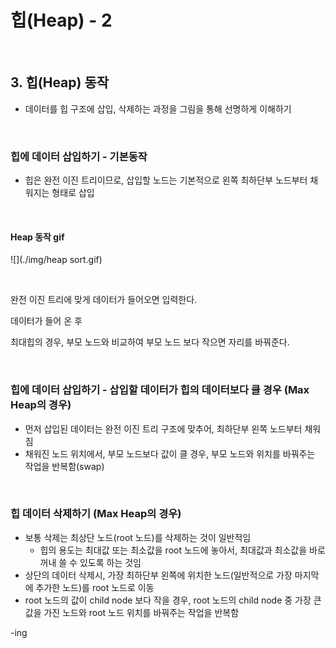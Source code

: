 # 힙(Heap) - 2

<br/>

## 3. 힙(Heap) 동작

- 데이터를 힙 구조에 삽입, 삭제하는 과정을 그림을 통해 선명하게 이해하기



<br/>

### 힙에 데이터 삽입하기 - 기본동작

- 힙은 완전 이진 트리이므로, 삽입할 노드는 기본적으로 왼쪽 최하단부 노드부터 채워지는 형태로 삽입



<br/>

#### Heap 동작 gif

![](./img/heap sort.gif)



<br/>

완전 이진 트리에 맞게 데이터가 들어오면 입력한다.

데이터가 들어 온 후

최대힙의 경우, 부모 노드와 비교하여 부모 노드 보다 작으면 자리를 바꿔준다.



<br/>

### 힙에 데이터 삽입하기 - 삽입할 데이터가 힙의 데이터보다 클 경우 (Max Heap의 경우)

- 먼저 삽입된 데이터는 완전 이진 트리 구조에 맞추어, 최하단부 왼쪽 노드부터 채워짐
- 채워진 노드 위치에서, 부모 노드보다 값이 클 경우, 부모 노드와 위치를 바꿔주는 작업을 반복함(swap)



<br/>

### 힙 데이터 삭제하기 (Max Heap의 경우)

- 보통 삭제는 최상단 노드(root 노드)를 삭제하는 것이 일반적임
  - 힙의 용도는 최대값 또는 최소값을 root 노드에 놓아서, 최대값과 최소값을 바로 꺼내 쓸 수 있도록 하는 것임
- 상단의 데이터 삭제시, 가장 최하단부 왼쪽에 위치한 노드(일반적으로 가장 마지막에 추가한 노드)를 root 노드로 이동
- root 노드의 값이 child node 보다 작을 경우, root 노드의 child node 중 가장 큰 값을 가진 노드와 root 노드 위치를 바꿔주는 작업을 반복함



-ing



<br/>

